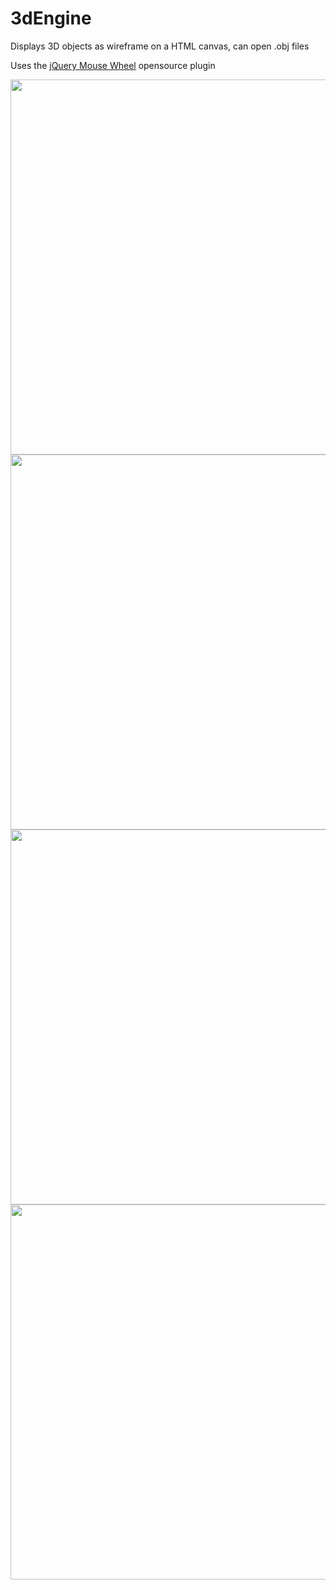 # 3dEngine
Displays 3D objects as wireframe on a HTML canvas, can open .obj files

Uses the [jQuery Mouse Wheel](https://github.com/jquery/jquery-mousewheel) opensource plugin

<img src="https://media.giphy.com/media/3gP97wmjMrR29181rG/giphy.gif" width="600"/>
<img src="https://media.giphy.com/media/EMPmOPZ5bkUesvVrQv/giphy.gif" width="600"/>
<img src="https://i.imgur.com/Ouv1uLq.png" width="600"/>
<img src="https://i.imgur.com/lhH8lgS.png" width="600"/>
